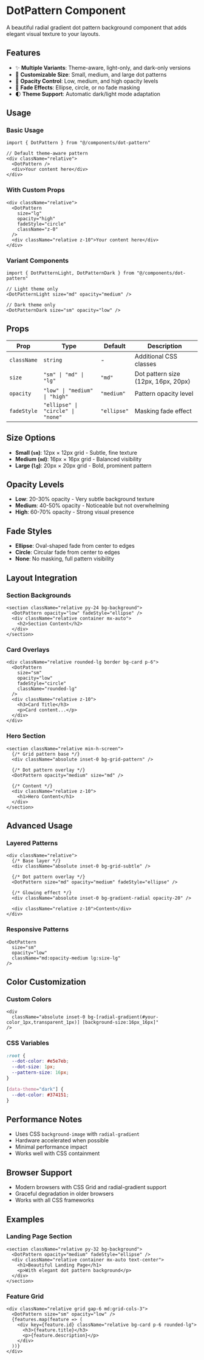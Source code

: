 # DotPattern Component

A beautiful radial gradient dot pattern background component that adds elegant visual texture to your layouts.

## Features

- ✨ **Multiple Variants**: Theme-aware, light-only, and dark-only versions
- 📏 **Customizable Size**: Small, medium, and large dot patterns
- 🎨 **Opacity Control**: Low, medium, and high opacity levels
- 🌟 **Fade Effects**: Ellipse, circle, or no fade masking
- 🌓 **Theme Support**: Automatic dark/light mode adaptation

## Usage

### Basic Usage

```tsx
import { DotPattern } from "@/components/dot-pattern"

// Default theme-aware pattern
<div className="relative">
  <DotPattern />
  <div>Your content here</div>
</div>
```

### With Custom Props

```tsx
<div className="relative">
  <DotPattern 
    size="lg" 
    opacity="high" 
    fadeStyle="circle"
    className="z-0"
  />
  <div className="relative z-10">Your content here</div>
</div>
```

### Variant Components

```tsx
import { DotPatternLight, DotPatternDark } from "@/components/dot-pattern"

// Light theme only
<DotPatternLight size="md" opacity="medium" />

// Dark theme only  
<DotPatternDark size="sm" opacity="low" />
```

## Props

| Prop | Type | Default | Description |
|------|------|---------|-------------|
| `className` | `string` | - | Additional CSS classes |
| `size` | `"sm" \| "md" \| "lg"` | `"md"` | Dot pattern size (12px, 16px, 20px) |
| `opacity` | `"low" \| "medium" \| "high"` | `"medium"` | Pattern opacity level |
| `fadeStyle` | `"ellipse" \| "circle" \| "none"` | `"ellipse"` | Masking fade effect |

## Size Options

- **Small (`sm`)**: 12px × 12px grid - Subtle, fine texture
- **Medium (`md`)**: 16px × 16px grid - Balanced visibility  
- **Large (`lg`)**: 20px × 20px grid - Bold, prominent pattern

## Opacity Levels

- **Low**: 20-30% opacity - Very subtle background texture
- **Medium**: 40-50% opacity - Noticeable but not overwhelming
- **High**: 60-70% opacity - Strong visual presence

## Fade Styles

- **Ellipse**: Oval-shaped fade from center to edges
- **Circle**: Circular fade from center to edges
- **None**: No masking, full pattern visibility

## Layout Integration

### Section Backgrounds

```tsx
<section className="relative py-24 bg-background">
  <DotPattern opacity="low" fadeStyle="ellipse" />
  <div className="relative container mx-auto">
    <h2>Section Content</h2>
  </div>
</section>
```

### Card Overlays

```tsx
<div className="relative rounded-lg border bg-card p-6">
  <DotPattern 
    size="sm" 
    opacity="low" 
    fadeStyle="circle"
    className="rounded-lg"
  />
  <div className="relative z-10">
    <h3>Card Title</h3>
    <p>Card content...</p>
  </div>
</div>
```

### Hero Section

```tsx
<section className="relative min-h-screen">
  {/* Grid pattern base */}
  <div className="absolute inset-0 bg-grid-pattern" />
  
  {/* Dot pattern overlay */}
  <DotPattern opacity="medium" size="md" />
  
  {/* Content */}
  <div className="relative z-10">
    <h1>Hero Content</h1>
  </div>
</section>
```

## Advanced Usage

### Layered Patterns

```tsx
<div className="relative">
  {/* Base layer */}
  <div className="absolute inset-0 bg-grid-subtle" />
  
  {/* Dot pattern overlay */}
  <DotPattern size="md" opacity="medium" fadeStyle="ellipse" />
  
  {/* Glowing effect */}
  <div className="absolute inset-0 bg-gradient-radial opacity-20" />
  
  <div className="relative z-10">Content</div>
</div>
```

### Responsive Patterns

```tsx
<DotPattern 
  size="sm" 
  opacity="low"
  className="md:opacity-medium lg:size-lg"
/>
```

## Color Customization

### Custom Colors

```tsx
<div 
  className="absolute inset-0 bg-[radial-gradient(#your-color_1px,transparent_1px)] [background-size:16px_16px]"
/>
```

### CSS Variables

```css
:root {
  --dot-color: #e5e7eb;
  --dot-size: 1px;
  --pattern-size: 16px;
}

[data-theme="dark"] {
  --dot-color: #374151;
}
```

## Performance Notes

- Uses CSS `background-image` with `radial-gradient`
- Hardware accelerated when possible
- Minimal performance impact
- Works well with CSS containment

## Browser Support

- Modern browsers with CSS Grid and radial-gradient support
- Graceful degradation in older browsers
- Works with all CSS frameworks

## Examples

### Landing Page Section

```tsx
<section className="relative py-32 bg-background">
  <DotPattern opacity="medium" fadeStyle="ellipse" />
  <div className="relative container mx-auto text-center">
    <h1>Beautiful Landing Page</h1>
    <p>With elegant dot pattern background</p>
  </div>
</section>
```

### Feature Grid

```tsx
<div className="relative grid gap-6 md:grid-cols-3">
  <DotPattern size="sm" opacity="low" />
  {features.map(feature => (
    <div key={feature.id} className="relative bg-card p-6 rounded-lg">
      <h3>{feature.title}</h3>
      <p>{feature.description}</p>
    </div>
  ))}
</div>
```

